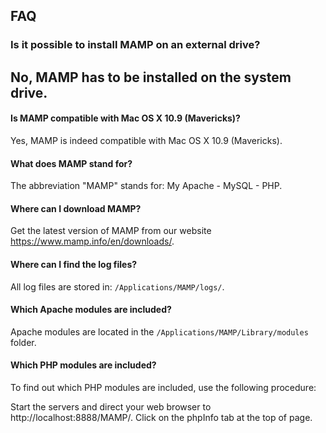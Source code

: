 ## FAQ

### Is it possible to install MAMP on an external drive?
No, MAMP has to be installed on the system drive.
---

#### Is MAMP compatible with Mac OS X 10.9 (Mavericks)?
Yes, MAMP is indeed compatible with Mac OS X 10.9 (Mavericks).

#### What does MAMP stand for?
The abbreviation "MAMP" stands for: My Apache - MySQL - PHP.

#### Where can I download MAMP?
Get the latest version of MAMP from our website https://www.mamp.info/en/downloads/.

#### Where can I find the log files?
All log files are stored in: `/Applications/MAMP/logs/`.

#### Which Apache modules are included?
Apache modules are located in the `/Applications/MAMP/Library/modules` folder.

#### Which PHP modules are included?
To find out which PHP modules are included, use the following procedure:

Start the servers and direct your web browser to http://localhost:8888/MAMP/.
Click on the phpInfo tab at the top of page.
